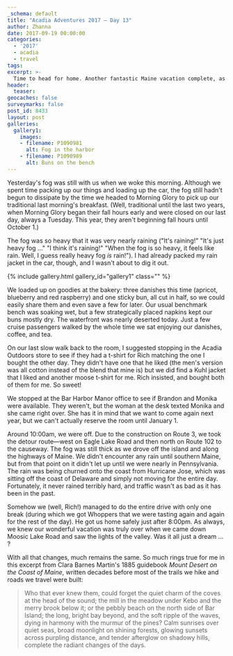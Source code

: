 ```yaml
---
_schema: default
title: "Acadia Adventures 2017 – Day 13"
author: Zhanna
date: 2017-09-19 00:00:00
categories:
  - '2017'
  - acadia
  - travel
tags:
excerpt: >-
  Time to head for home. Another fantastic Maine vacation complete, as always too soon.
header:
  teaser:
geocaches: false
surveymarks: false
post_id: 8433
layout: post
galleries:
  gallery1:
    images:
    - filename: P1090981
      alt: Fog in the harbor
    - filename: P1090989
      alt: Buns on the bench                                            
---
```


Yesterday's fog was still with us when we woke this morning. Although we spent time packing up our things and loading up the car, the fog still hadn't begun to dissipate by the time we headed to Morning Glory to pick up our traditional last morning's breakfast. (Well, traditional until the last two years, when Morning Glory began their fall hours early and were closed on our last day, always a Tuesday. This year, they aren't beginning fall hours until October 1.) 

The fog was so heavy that it was very nearly raining ("It's raining!" "It's just heavy fog ..." "I think it's raining!" "When the fog is so heavy, it feels like rain. Well, I guess really heavy fog _is_ rain!"). I had already packed my rain jacket in the car, though, and I wasn't about to dig it out. 

{% include gallery.html gallery_id="gallery1" class="" %}

We loaded up on goodies at the bakery: three danishes this time (apricot, blueberry and red raspberry) and one sticky bun, all cut in half, so we could easily share them and even save a few for later. Our usual benchmark bench was soaking wet, but a few strategically placed napkins kept our buns mostly dry. The waterfront was nearly deserted today. Just a few cruise passengers walked by the whole time we sat enjoying our danishes, coffee, and tea.

On our last slow walk back to the room, I suggested stopping in the Acadia Outdoors store to see if they had a t-shirt for Rich matching the one I bought the other day. They didn't have one that he liked (the men's version was all cotton instead of the blend that mine is) but we did find a Kuhl jacket that I liked and another moose t-shirt for me. Rich insisted, and bought both of them for me. So sweet!

We stopped at the Bar Harbor Manor office to see if Brandon and Monika were available. They weren't, but the woman at the desk texted Monika <!-- (at their new property by the golf course? We'll have to find out more about that.)--> and she came right over. She has it in mind that we want to come again next year, but we can't actually reserve the room until January 1.

Around 10:00am, we were off. Due to the construction on Route 3, we took the detour route—west on Eagle Lake Road and then north on Route 102 to the causeway. The fog was still thick as we drove off the island and along the highways of Maine. We didn't encounter any rain until southern Maine, but from that point on it didn't let up until we were nearly in Pennsylvania. The rain was being churned onto the coast from Hurricane Jose, which was sitting off the coast of Delaware and simply not moving for the entire day. Fortunately, it never rained terribly hard, and traffic wasn't as bad as it has been in the past. 

Somehow we (well, Rich!) managed to do the entire drive with only one break (during which we got Whoppers that we were tasting again and again for the rest of the day). He got us home safely just after 8:00pm. As always, we knew our wonderful vacation was truly over when we came down Moosic Lake Road and saw the lights of the valley. Was it all just a dream ... ?

With all that changes, much remains the same. So much rings true for me in this excerpt from Clara Barnes Martin's 1885 guidebook _Mount Desert on the Coast of Maine_, written decades before most of the trails we hike and roads we travel were built:

> Who that ever knew them, could forget the quiet charm of the coves at the head of the sound; the mill in the meadow under Kebo and the merry brook below it; or the pebbly beach on the north side of Bar Island; the long, bright bay beyond, and the soft ripple of the waves, dying in harmony with the murmur of the pines? Calm sunrises over quiet seas, broad moonlight on shining forests, glowing sunsets across purpling distance, and tender afterglow on shadowy hills, complete the radiant changes of the days.


